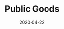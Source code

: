 ---
layout: page
title: Public Goods
permalink: /testing
domain: publicgoods.com
status: live
tags: home bath
date: 2020-04-22
---
